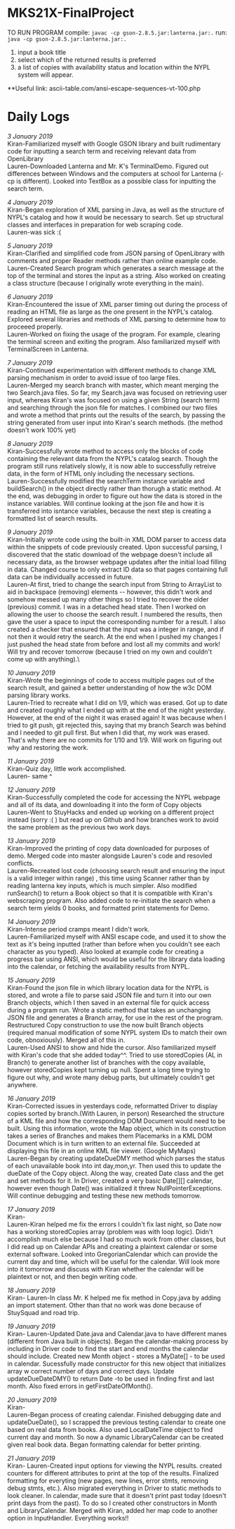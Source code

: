 # MKS21X-FinalProject
TO RUN PROGRAM
compile: `javac -cp gson-2.8.5.jar:lanterna.jar:.`
run: `java -cp gson-2.8.5.jar:lanterna.jar:.`
1. input a book title
2. select which of the returned results is preferred
3. a list of copies with availability status and location within the NYPL system will appear.

**Useful link: ascii-table.com/ansi-escape-sequences-vt-100.php

# Daily Logs
*3 January 2019*\
Kiran-Familiarized myself with Google GSON library and built rudimentary code for inputting a search term and receiving relevant data from OpenLibrary\
Lauren-Downloaded Lanterna and Mr. K's TerminalDemo. Figured out differences between Windows and the computers at school for Lanterna (-cp is different). Looked into TextBox as a possible class for inputting the search term.

*4 January 2019*\
Kiran-Began exploration of XML parsing in Java, as well as the structure of NYPL's catalog and how it would be necessary to search. Set up structural classes and interfaces in preparation for web scraping code.\
Lauren-was sick :( 

*5 January 2019*\
Kiran-Clarified and simplified code from JSON parsing of OpenLibrary with comments and proper Reader methods rather than online example code.\
Lauren-Created Search program which generates a search message at the top of the terminal and stores the input as a string. Also worked on creating a class structure (because I originally wrote everything in the main). 

*6 January 2019*\
Kiran-Encountered the issue of XML parser timing out during the process of reading an HTML file as large as the one present in the NYPL's catalog. Explored several libraries and methods of XML parsing to determine how to proceeed properly.\
Lauren-Worked on fixing the usage of the program. For example, clearing the terminal screen and exiting the program. Also familiarized myself with TerminalScreen in Lanterna.

*7 January 2019*\
Kiran-Continued experimentation with different methods to change XML parsing mechanism in order to avoid issue of too large files.\
Lauren-Merged my search branch with master, which meant merging the two Search.java files. So far, my Search.java was focused on retrieving user input, whereas Kiran's was focused on using a given String (search term) and searching through the json file for matches. I combined our two files and wrote a method that prints out the results of the search, by passing the string generated from user input into Kiran's search methods. (the method doesn't work 100% yet)

*8 January 2019*\
Kiran-Successfully wrote method to access only the blocks of code containing the relevant data from the NYPL's catalog search. Though the program still runs relatively slowly, it is now able to successfully retreive data, in the form of HTML only including the necessary sections.\
Lauren-Successfully modified the searchTerm instance variable and buildSearch() in the object directly rather than thorugh a static method. At the end, was debugging in order to figure out how the data is stored in the instance variables. Will continue looking at the json file and how it is transferred into isntance variables, because the next step is creating a formatted list of search results.

*9 January 2019*\
Kiran-Initially wrote code using the built-in XML DOM parser to access data within the snippets of code previously created. Upon successful parsing, I discovered that the static download of the webpage doesn't include all necessary data, as the browser webpage updates after the initial load filling in data. Changed course to only extract ID data so that pages containing full data can be individually accessed in future.\
Lauren-At first, tried to change the search input from String to ArrayList<Character> to aid in backspace (removing) elements -- however, this didn't work and somehow messed up many other things so I tried to recover the older (previous) commit. I was in a detached head state. Then I worked on allowing the user to choose the search result. I numbered the results, then gave the user a space to input the corresponding number for a result. I also created a checker that ensured that the input was a integer in range, and if not then it would retry the search. At the end when I pushed my changes I just pushed the head state from before and lost all my commits and work! Will try and recover tomorrow (because I tried on my own and couldn't come up with anything).\
  
*10 January 2019*\
Kiran-Wrote the beginnings of code to access multiple pages out of the search result, and gained a better understanding of how the w3c DOM parsing library works.\
Lauren-Tried to recreate what I did on 1/9, which was erased. Got up to date and created roughly what I ended up with at the end of the night yesterday. However, at the end of the night it was erased again! It was because when I tried to git push, git rejected this, saying that my branch Search was behind and I needed to git pull first. But when I did that, my work was erased. That's why there are no commits for 1/10 and 1/9. Will work on figuring out why and restoring the work.

*11 January 2019*\
Kiran-Quiz day, little work accomplished.\
Lauren- same ^

*12 January 2019*\
Kiran-Successfully completed the code for accessing the NYPL webpage and all of its data, and downloading it into the form of Copy objects\
Lauren-Went to StuyHacks and ended up working on a different project instead (sorry :( ) but read up on Github and how branches work to avoid the same problem as the previous two work days.

*13 January 2019*\
Kiran-Improved the printing of copy data downloaded for purposes of demo. Merged code into master alongside Lauren's code and resovled conflicts.\
Lauren-Recreated lost code (choosing search result and ensuring the input is a valid integer within range) , this time using Scanner rather than by reading lanterna key inputs, which is much simpler. Also modified runSearch() to return a Book object so that it is compatible with Kiran's webscraping program. Also added code to re-initiate the search when a search term yields 0 books, and formatted print statements for Demo.

*14 January 2019*\
Kiran-Intense period cramps meant I didn't work.\
Lauren-Familiarized myself with ANSI escape code, and used it to show the text as it's being inputted (rather than before when you couldn't see each character as you typed). Also looked at example code for creating a progress bar using ANSI, which would be useful for the library data loading into the calendar, or fetching the availability results from NYPL. 

*15 January 2019*\
Kiran-Found the json file in which library location data for the NYPL is stored, and wrote a file to parse said JSON file and turn it into our own Branch objects, which I then saved in an external file for quick access during a program run. Wrote a static method that takes an unchanging JSON file and generates a Branch array, for use in the rest of the program. Restructured Copy construction to use the now built Branch objects (required manual modification of some NYPL system IDs to match their own code, obnoxiously). Merged all of this in. \
Lauren-Used ANSI to show and hide the cursor. Also familiarized myself with Kiran's code that she added today^^. Tried to use storedCopies (AL in Branch) to generate another list of branches with the copy available, however storedCopies kept turning up null. Spent a long time trying to figure out why, and wrote many debug parts, but ultimately couldn't get anywhere.

*16 January 2019*\
Kiran-Corrected issues in yesterdays code, reformatted Driver to display copies sorted by branch.(With Lauren, in person) Researched the structure of a KML file and how the corresponding DOM Document would need to be built. Using this information, wrote the Map object, which in its construction takes a series of Branches and makes them Placemarks in a KML DOM Document which is in turn written to an external file. Succeeded at displaying this file in an online KML file viewer. (Google MyMaps)\
Lauren-Began by creating updateDueDMY method which parses the status of each unavailable book into int day,mon,yr. Then used this to update the dueDate of the Copy object. Along the way, created Date class and the get and set methods for it. In Driver, created a very basic Date[][] calendar, however even though Date() was initialized it threw NullPointerExceptions. Will continue debugging and testing these new methods tomorrow.

*17 January 2019*\
Kiran-\
Lauren-Kiran helped me fix the errors I couldn't fix last night, so Date now has a working storedCopies array (problem was with loop logic). Didn't accomplish much else because I had so much work from other classes, but I did read up on Calendar APIs and creating a plaintext calendar or some external software. Looked into GregorianCalendar which can provide the current day and time, which will be useful for the calendar. Will look more into it tomorrow and discuss with Kiran whether the calendar will be plaintext or not, and then begin writing code.

*18 January 2019*\
Kiran-
Lauren-In class Mr. K helped me fix method in Copy.java by adding an import statement. Other than that no work was done because of StuySquad and road trip.
 
 *19 January 2019*\
 Kiran-
 Lauren-Updated Date.java and Calendar.java to have different manes (different from Java built in objects). Began the calendar-making process by including in Driver code to find the start and end months the calendar should include. Created new Month object - stores a MyDate[] - to be used in calendar. Sucessfully made constructor for this new object that initializes array w correct number of days and correct days. Update updateDueDateDMY() to return Date -to be used in finding first and last month. Also fixed errors in getFirstDateOfMonth().
 
 *20 January 2019*\
 Kiran-\
 Lauren-Began process of creating calendar. Finished debugging date and updateDueDate(), so I scrapped  the previous testing calendar to create one based on real data from books. Also used LocalDateTime object to find current day and month. So now a dynamic LibraryCalendar can be created given real book data. Began formatting calendar for better printing. 
 
 *21 January 2019*\
 Kiran-
 Lauren-Created input options for viewing the NYPL results. created counters for different attributes to print at the top of the results. Finalized formatting for everyting (new pages, new lines, error stmts, removing debug stmts, etc.). Also migrated everything in Driver to static methods to look cleaner. In calendar, made sure that it doesn't print past today (doesn't print days from the past). To do so I created other constructors in Month and LibraryCalendar. Merged with Kiran, added her map code to another option in InputHandler. Everything works!!
